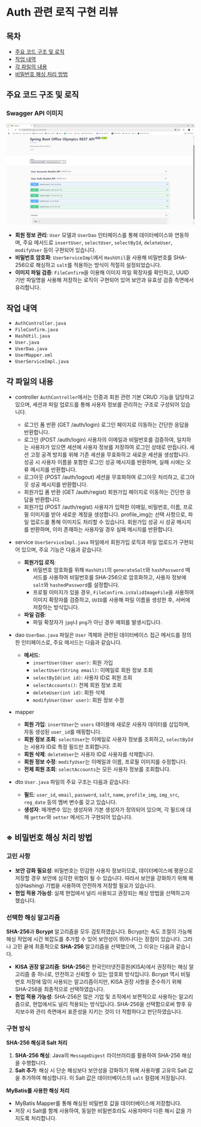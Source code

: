 # Auth 관련 로직 구현 리뷰

## 목차
- [주요 코드 구조 및 로직](#주요-코드-구조-및-로직)
- [작업 내역](#작업-내역)
- [각 파일의 내용](#각-파일의-내용)
- [비밀번호 해싱 처리 방법](#※-비밀번호-해싱-처리-방법)

## 주요 코드 구조 및  로직

### Swagger API 이미지

![be_auth.png](../media/backend/be_auth.png)

- **회원 정보 관리**: `User` 모델과 `UserDao` 인터페이스를 통해 데이터베이스와 연동하며, 주요 메서드로 `insertUser`, `selectUser`, `selectById`, `deleteUser`, `modifyUser` 등이 구현되어 있습니다.
- **비밀번호 암호화**: `UserServiceImpl`에서 `HashUtil`을 사용해 비밀번호를 SHA-256으로 해싱하고 `salt`를 적용하는 방식이 적절히 설정되었습니다.
- **이미지 파일 검증**: `FileConfirm`을 이용해 이미지 파일 확장자를 확인하고, UUID 기반 파일명을 사용해 저장하는 로직이 구현되어 있어 보안과 유효성 검증 측면에서 유리합니다.

## 작업 내역

- `AuthController.java`
- `FileConfirm.java`
- `HashUtil.java`
- `User.java`
- `UserDao.java`
- `UserMapper.xml`
- `UserServiceImpl.java`

## 각 파일의 내용

- controller
    `AuthController`에서는 인증과 회원 관련 기본 CRUD 기능을 담당하고 있으며, 세션과 파일 업로드를 통해 사용자 정보를 관리하는 구조로 구성되어 있습니다.
    - 로그인 폼 반환 (GET /auth/login)
        로그인 페이지로 이동하는 간단한 응답을 반환합니다.
    - 로그인 (POST /auth/login)
        사용자의 이메일과 비밀번호를 검증하여, 일치하는 사용자가 있으면 세션에 사용자 정보를 저장하여 로그인 상태로 만듭니다.
        세션 고정 공격 방지를 위해 기존 세션을 무효화하고 새로운 세션을 생성합니다.
        성공 시 사용자 이름을 포함한 로그인 성공 메시지를 반환하며, 실패 시에는 오류 메시지를 반환합니다.
    - 로그아웃 (POST /auth/logout)
        세션을 무효화하여 로그아웃 처리하고, 로그아웃 성공 메시지를 반환합니다.
    - 회원가입 폼 반환 (GET /auth/regist)
        회원가입 페이지로 이동하는 간단한 응답을 반환합니다.
    - 회원가입 (POST /auth/regist)
        사용자가 입력한 이메일, 비밀번호, 이름, 프로필 이미지를 받아 새로운 계정을 생성합니다.
        profile_img는 선택 사항으로, 파일 업로드를 통해 이미지도 처리할 수 있습니다.
        회원가입 성공 시 성공 메시지를 반환하며, 이미 존재하는 사용자일 경우 실패 메시지를 반환합니다.
    
- service
    `UserServiceImpl.java` 파일에서 회원가입 로직과 파일 업로드가 구현되어 있으며, 주요 기능은 다음과 같습니다:
    
    - **회원가입 로직**:
        - 비밀번호 암호화를 위해 `HashUtil`의 `generateSalt`와 `hashPassword` 메서드를 사용하여 비밀번호를 SHA-256으로 암호화하고, 사용자 정보에 `salt`와 `hashedPassword`를 설정합니다.
        - 프로필 이미지가 있을 경우, `FileConfirm.isValidImageFile`을 사용하여 이미지 확장자를 검증하고, `UUID`를 사용해 파일 이름을 생성한 후, 서버에 저장하는 방식입니다.
    - **파일 검증**:
        - 파일 확장자가 `jpg`나 `png`가 아닌 경우 예외를 발생시킵니다.
- dao
    `UserDao.java` 파일은 `User` 객체와 관련된 데이터베이스 접근 메서드를 정의한 인터페이스로, 주요 메서드는 다음과 같습니다.
    
    - **메서드**:
        - `insertUser(User user)`: 회원 가입
        - `selectUser(String email)`: 이메일로 회원 정보 조회
        - `selectById(int id)`: 사용자 ID로 회원 조회
        - `selectAccounts()`: 전체 회원 정보 조회
        - `deleteUser(int id)`: 회원 삭제
        - `modifyUser(User user)`: 회원 정보 수정
- mapper
    - **회원 가입**: `insertUser`는 `users` 테이블에 새로운 사용자 데이터를 삽입하며, 자동 생성된 `user_id`를 매핑합니다.
    - **회원 정보 조회**: `selectUser`는 이메일로 사용자 정보를 조회하고, `selectById`는 사용자 ID로 특정 필드만 조회합니다.
    - **회원 삭제**: `deleteUser`는 사용자 ID로 사용자를 삭제합니다.
    - **회원 정보 수정**: `modifyUser`는 이메일과 이름, 프로필 이미지를 수정합니다.
    - **전체 회원 조회**: `selectAccounts`는 모든 사용자 정보를 조회합니다.
- dto
    `User.java` 파일의 주요 구조는 다음과 같습니다:
    
    - **필드**: `user_id`, `email`, `password`, `salt`, `name`, `profile_img`, `img_src`, `reg_date` 등의 멤버 변수를 갖고 있습니다.
    - **생성자**: 매개변수 있는 생성자와 기본 생성자가 정의되어 있으며, 각 필드에 대해 `getter`와 `setter` 메서드가 구현되어 있습니다.

## ※ 비밀번호 해싱 처리 방법

### 고민 사항

- **보안 강화 필요성**: 비밀번호는 민감한 사용자 정보이므로, 데이터베이스에 평문으로 저장할 경우 보안에 심각한 위협이 될 수 있습니다. 따라서 보안을 강화하기 위해 해싱(Hashing) 기법을 사용하여 안전하게 저장할 필요가 있습니다.
- **현업 적용 가능성**: 실제 현업에서 널리 사용되고 권장되는 해싱 방법을 선택하고자 했습니다.

### 선택한 해싱 알고리즘

**SHA-256**과 **Bcrypt** 알고리즘을 모두 검토하였습니다. Bcrypt는 속도 조절이 가능해 해싱 작업에 시간 복잡도를 추가할 수 있어 보안성이 뛰어나다는 장점이 있습니다. 그러나 고민 끝에 최종적으로 **SHA-256** 알고리즘을 선택했으며, 그 이유는 다음과 같습니다.

- **KISA 권장 알고리즘**: **SHA-256**은 한국인터넷진흥원(KISA)에서 권장하는 해싱 알고리즘 중 하나로, 안전하고 신뢰할 수 있는 암호화 방식입니다. Bcrypt 역시 비밀번호 저장에 많이 사용되는 알고리즘이지만, KISA 권장 사항을 준수하기 위해 SHA-256을 최종적으로 선택하였습니다.
- **현업 적용 가능성**: SHA-256은 많은 기업 및 조직에서 보편적으로 사용하는 알고리즘으로, 현업에서도 널리 적용되는 방식입니다. SHA-256을 선택함으로써 향후 유지보수와 관리 측면에서 표준성을 지키는 것이 더 적합하다고 판단하였습니다.

### 구현 방식

**SHA-256 해싱과 Salt 처리**

1. **SHA-256 해싱**: Java의 `MessageDigest` 라이브러리를 활용하여 SHA-256 해싱을 수행합니다.
2. **Salt 추가**: 해싱 시 단순 해싱보다 보안성을 강화하기 위해 사용자별 고유의 Salt 값을 추가하여 해싱합니다. 이 Salt 값은 데이터베이스의 `salt` 컬럼에 저장됩니다.

**MyBatis를 사용한 해싱 처리**

- MyBatis Mapper를 통해 해싱된 비밀번호 값을 데이터베이스에 저장합니다.
- 저장 시 Salt를 함께 사용하여, 동일한 비밀번호라도 사용자마다 다른 해시 값을 가지도록 처리합니다.
